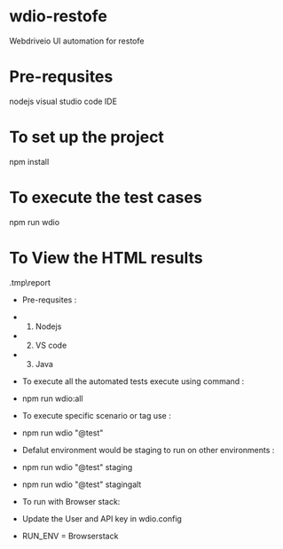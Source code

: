 # wdio-restofe
Webdriveio UI automation for restofe

# Pre-requsites
nodejs 
visual studio code IDE

# To set up the project
npm install

# To execute the test cases
npm run wdio

# To View the HTML results
.tmp\report

* Pre-requsites :
* 1) Nodejs
* 2) VS code 
* 3) Java  

* To execute all the automated tests execute using command :
*   npm run wdio:all

* To execute specific scenario or tag use :
*   npm run wdio "@test"

* Defalut environment would be staging to run on other environments :
* npm run wdio "@test" staging
* npm run wdio "@test" stagingalt

* To run with Browser stack:
* Update the User and API key in wdio.config
* RUN_ENV = Browserstack